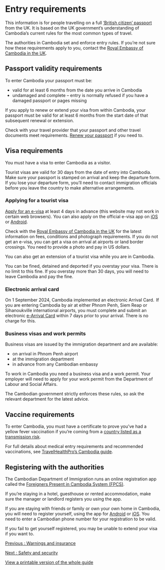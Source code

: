 # Entry requirements

This information is for people travelling on a full [‘British citizen’ passport](https://www.gov.uk/types-of-british-nationality) from the UK. It is based on the UK government’s understanding of Cambodia’s current rules for the most common types of travel.

The authorities in Cambodia set and enforce entry rules. If you’re not sure how these requirements apply to you, contact the [Royal Embassy of Cambodia in the UK](https://www.cambodiaembassyuk.org/).

## Passport validity requirements

To enter Cambodia your passport must be:

* valid for at least 6 months from the date you arrive in Cambodia
* undamaged and complete – entry is normally refused if you have a damaged passport or pages missing

If you apply to renew or extend your visa from within Cambodia, your passport must be valid for at least 6 months from the start date of that subsequent renewal or extension.

Check with your travel provider that your passport and other travel documents meet requirements. [Renew your passport](https://www.gov.uk/renew-adult-passport/renew) if you need to.

## Visa requirements

You must have a visa to enter Cambodia as a visitor.

Tourist visas are valid for 30 days from the date of entry into Cambodia. Make sure your passport is stamped on arrival and keep the departure form. If you lose your departure form, you’ll need to contact immigration officials before you leave the country to make alternative arrangements.

### Applying for a tourist visa

[Apply for an e-visa](https://www.cambodiaembassyuk.org/visa-cosular-services/apply-e-visa/) at least 4 days in advance (this website may not work in certain web browsers). You can also apply on the official e-visa app on [iOS](https://apps.apple.com/gb/app/evisa-cambodia/id1436702505) or [Android](https://play.google.com/store/apps/details?id=com.ptel.cambodia_evisa&hl=en-US).

Check with the [Royal Embassy of Cambodia in the UK](https://www.cambodiaembassyuk.org/) for the latest information on fees, conditions and photograph requirements. If you do not get an e-visa, you can get a visa on arrival at airports or land border crossings. You need to provide a photo and pay in US dollars.

You can also get an extension of a tourist visa while you are in Cambodia.

You can be fined, detained and deported if you overstay your visa. There is no limit to this fine. If you overstay more than 30 days, you will need to leave Cambodia and pay the fine.

### Electronic arrival card

On 1 September 2024, Cambodia implemented an electronic Arrival Card.  If you are entering Cambodia by air at either Phnom Penh, Siem Reap or Sihanoukville international airports, you must complete and submit an electronic [e-Arrival Card](https://arrival.gov.kh/) within 7 days prior to your arrival. There is no charge for this.

### Business visas and work permits

Business visas are issued by the immigration department and are available:

* on arrival in Phnom Penh airport
* at the immigration department
* in advance from any Cambodian embassy

To work in Cambodia you need a business visa and a work permit. Your employer will need to apply for your work permit from the Department of Labour and Social Affairs.

The Cambodian government strictly enforces these rules, so ask the relevant department for the latest advice.

## Vaccine requirements

To enter Cambodia, you must have a certificate to prove you’ve had a yellow fever vaccination if you’re coming from a [country listed as a transmission risk](https://nathnacyfzone.org.uk/factsheet/65/countries-with-risk-of-yellow-fever-transmission).

For full details about medical entry requirements and recommended vaccinations, see [TravelHealthPro’s Cambodia guide](https://travelhealthpro.org.uk/country/39/cambodia#Vaccine_Recommendations).

## Registering with the authorities

The Cambodian Department of Immigration runs an online registration app called the [Foreigners Present in Cambodia System (FPCS)](https://fpcs.immigration.gov.kh/login).

If you’re staying in a hotel, guesthouse or rented accommodation, make sure the manager or landlord registers you using the app.

If you are staying with friends or family or own your own home in Cambodia, you will need to register yourself, using the app for [Android](https://play.google.com/store/apps/details?id=fpcs.immigration.gov.kh&hl=en) or [iOS](https://apps.apple.com/us/app/fpcs-gdi/id1484912224). You need to enter a Cambodian phone number for your registration to be valid.

If you fail to get yourself registered, you may be unable to extend your visa if you want to.

[Previous
:
Warnings and insurance](/foreign-travel-advice/cambodia)

[Next
:
Safety and security](/foreign-travel-advice/cambodia/safety-and-security)

[View a printable version of the whole guide](/foreign-travel-advice/cambodia/print)